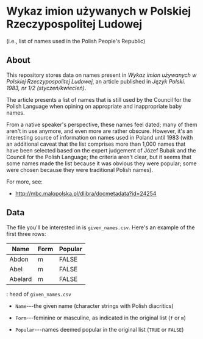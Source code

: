 # Wykaz imion używanych w Polskiej Rzeczypospolitej Ludowej

(i.e., list of names used in the Polish People\'s Republic)

## About

This repository stores data on names present in *Wykaz imion używanych w Polskiej Rzeczypospolitej Ludowej*, an article published in *Język Polski. 1983, nr 1/2 (styczeń/kwiecień)*.

The article presents a list of names that is still used by the Council for the Polish Language when opining on appropriate and inappropriate baby names.

From a native speaker's perspective, these names feel dated; many of them aren't in use anymore, and even more are rather obscure. However, it's an interesting source of information on names used in Poland until 1983 (with an additional caveat that the list comprises more than 1,000 names that have been selected based on the expert judgement of Józef Bubak and the Council for the Polish Language; the criteria aren't clear, but it seems that some names made the list because it was obvious they were popular; some were chosen because they were traditional Polish names).

For more, see:

-   <http://mbc.malopolska.pl/dlibra/docmetadata?id=24254>

## Data

The file you\'ll be interested in is `given_names.csv`. Here\'s an example of the first three rows:

| Name    | Form | Popular |
|---------|------|---------|
| Abdon   | m    | FALSE   |
| Abel    | m    | FALSE   |
| Abelard | m    | FALSE   |

: head of `given_names.csv`

-   `Name`---the given name (character strings with Polish diacritics)

-   `Form`---feminine or masculine, as indicated in the original list (`f` or `m`)

-   `Popular`---names deemed popular in the original list (`TRUE` or `FALSE`)
